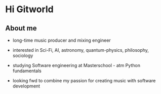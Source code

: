 # Hi Gitworld


## About me


- long-time music producer and mixing engineer
  
- interested in Sci-Fi, AI, astronomy, quantum-physics, philosophy, sociology
- studying Software engineering at Masterschool - atm Python fundamentals
  
- looking fwd to combine my passion for creating music with software development



# 
